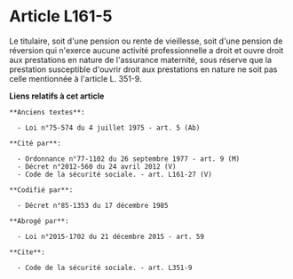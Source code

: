 # Article L161-5

Le titulaire, soit d'une pension ou rente de vieillesse, soit d'une pension de réversion qui n'exerce aucune activité
professionnelle a droit et ouvre droit aux prestations en nature de l'assurance maternité, sous réserve que la prestation
susceptible d'ouvrir droit aux prestations en nature ne soit pas celle mentionnée à l'article L. 351-9.

**Liens relatifs à cet article**

	**Anciens textes**:

	  - Loi n°75-574 du 4 juillet 1975 - art. 5 (Ab)

	**Cité par**:

	  - Ordonnance n°77-1102 du 26 septembre 1977 - art. 9 (M)
	  - Décret n°2012-560 du 24 avril 2012 (V)
	  - Code de la sécurité sociale. - art. L161-27 (V)

	**Codifié par**:

	  - Décret n°85-1353 du 17 décembre 1985

	**Abrogé par**:

	  - Loi n°2015-1702 du 21 décembre 2015 - art. 59

	**Cite**:

	  - Code de la sécurité sociale. - art. L351-9
